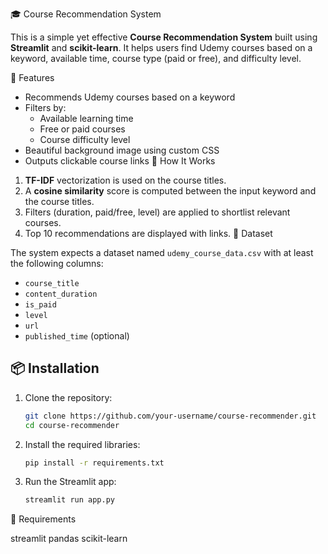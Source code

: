 🎓 Course Recommendation System

This is a simple yet effective **Course Recommendation System** built using **Streamlit** and **scikit-learn**. It helps users find Udemy courses based on a keyword, available time, course type (paid or free), and difficulty level.

🚀 Features

- Recommends Udemy courses based on a keyword
- Filters by:
  - Available learning time
  - Free or paid courses
  - Course difficulty level
- Beautiful background image using custom CSS
- Outputs clickable course links
🧠 How It Works
1. **TF-IDF** vectorization is used on the course titles.
2. A **cosine similarity** score is computed between the input keyword and the course titles.
3. Filters (duration, paid/free, level) are applied to shortlist relevant courses.
4. Top 10 recommendations are displayed with links.
 📁 Dataset

The system expects a dataset named `udemy_course_data.csv` with at least the following columns:
- `course_title`
- `content_duration`
- `is_paid`
- `level`
- `url`
- `published_time` (optional)

## 📦 Installation

1. Clone the repository:
    ```bash
    git clone https://github.com/your-username/course-recommender.git
    cd course-recommender
    ```

2. Install the required libraries:
    ```bash
    pip install -r requirements.txt
    ```

3. Run the Streamlit app:
    ```bash
    streamlit run app.py
    ```
 🧾 Requirements

streamlit
pandas
scikit-learn

